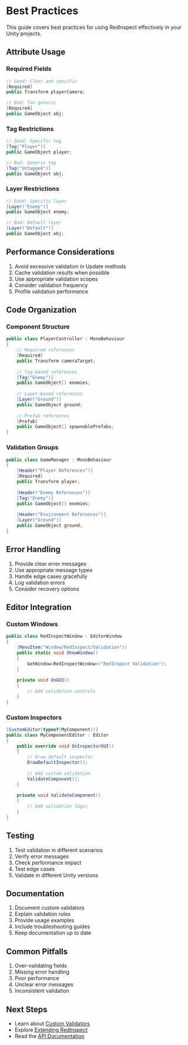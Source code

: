 # Best Practices

This guide covers best practices for using RedInspect effectively in your Unity projects.

## Attribute Usage

### Required Fields
```csharp
// Good: Clear and specific
[Required]
public Transform playerCamera;

// Bad: Too generic
[Required]
public GameObject obj;
```

### Tag Restrictions
```csharp
// Good: Specific tag
[Tag("Player")]
public GameObject player;

// Bad: Generic tag
[Tag("Untagged")]
public GameObject obj;
```

### Layer Restrictions
```csharp
// Good: Specific layer
[Layer("Enemy")]
public GameObject enemy;

// Bad: Default layer
[Layer("Default")]
public GameObject obj;
```

## Performance Considerations

1. Avoid excessive validation in Update methods
2. Cache validation results when possible
3. Use appropriate validation scopes
4. Consider validation frequency
5. Profile validation performance

## Code Organization

### Component Structure
```csharp
public class PlayerController : MonoBehaviour
{
    // Required references
    [Required]
    public Transform cameraTarget;
    
    // Tag-based references
    [Tag("Enemy")]
    public GameObject[] enemies;
    
    // Layer-based references
    [Layer("Ground")]
    public GameObject ground;
    
    // Prefab references
    [Prefab]
    public GameObject[] spawnablePrefabs;
}
```

### Validation Groups
```csharp
public class GameManager : MonoBehaviour
{
    [Header("Player References")]
    [Required]
    public Transform player;
    
    [Header("Enemy References")]
    [Tag("Enemy")]
    public GameObject[] enemies;
    
    [Header("Environment References")]
    [Layer("Ground")]
    public GameObject ground;
}
```

## Error Handling

1. Provide clear error messages
2. Use appropriate message types
3. Handle edge cases gracefully
4. Log validation errors
5. Consider recovery options

## Editor Integration

### Custom Windows
```csharp
public class RedInspectWindow : EditorWindow
{
    [MenuItem("Window/RedInspect/Validation")]
    public static void ShowWindow()
    {
        GetWindow<RedInspectWindow>("RedInspect Validation");
    }
    
    private void OnGUI()
    {
        // Add validation controls
    }
}
```

### Custom Inspectors
```csharp
[CustomEditor(typeof(MyComponent))]
public class MyComponentEditor : Editor
{
    public override void OnInspectorGUI()
    {
        // Draw default inspector
        DrawDefaultInspector();
        
        // Add custom validation
        ValidateComponent();
    }
    
    private void ValidateComponent()
    {
        // Add validation logic
    }
}
```

## Testing

1. Test validation in different scenarios
2. Verify error messages
3. Check performance impact
4. Test edge cases
5. Validate in different Unity versions

## Documentation

1. Document custom validators
2. Explain validation rules
3. Provide usage examples
4. Include troubleshooting guides
5. Keep documentation up to date

## Common Pitfalls

1. Over-validating fields
2. Missing error handling
3. Poor performance
4. Unclear error messages
5. Inconsistent validation

## Next Steps
- Learn about [Custom Validators](CustomValidators.md)
- Explore [Extending RedInspect](Extending.md)
- Read the [API Documentation](../API/README.md) 